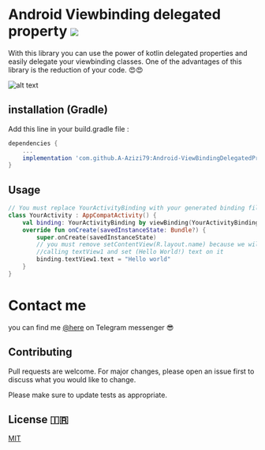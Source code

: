 # Android Viewbinding delegated property [![](https://jitpack.io/v/A-Azizi79/Android-ViewBindingDelegatedProperty-kotlin.svg)](https://jitpack.io/#A-Azizi79/Android-ViewBindingDelegatedProperty-kotlin)


With this library you can use the power of kotlin delegated properties and easily delegate your viewbinding classes.
One of the advantages of this library is the reduction of your code. 😍😍

![alt text](https://uupload.ir/files/89dr_1_mbgf3jidykv-5_b_dsnr8g_(1).png)
## installation (Gradle)

Add this line in your build.gradle file :

```gradle
dependencies {
    ...
    implementation 'com.github.A-Azizi79:Android-ViewBindingDelegatedProperty-kotlin:0.1.0'
}
```

## Usage

```kotlin
// You must replace YourActivityBinding with your generated binding file name like ActivityMainBinding or ...
class YourActivity : AppCompatActivity() {
    val binding: YourActivityBinding by viewBinding(YourActivityBinding::inflate)
    override fun onCreate(savedInstanceState: Bundle?) {
        super.onCreate(savedInstanceState)
        // you must remove setContentView(R.layout.name) because we will do that for you! Awsome right?
        //calling textView1 and set (Hello World!) text on it
        binding.textView1.text = "Hello world"
    }
}
```
# Contact me 
you can find me [@here](https://t.me/Ali_AZ1379) on Telegram messenger 😎
## Contributing
Pull requests are welcome. For major changes, please open an issue first to discuss what you would like to change.

Please make sure to update tests as appropriate.

## License 🇮🇷
[MIT](https://choosealicense.com/licenses/mit/)
